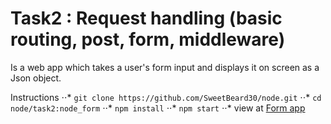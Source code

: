 # Task2 : Request handling (basic routing, post, form, middleware)
Is a web app which takes a user's form input and displays it on screen as a Json object.

Instructions
    ⋅⋅* `git clone https://github.com/SweetBeard30/node.git`
    ⋅⋅* `cd node/task2:node_form`
    ⋅⋅* `npm install`
    ⋅⋅* `npm start`
    ⋅⋅* view at [Form app](http://127.0.0.1:8000/form)